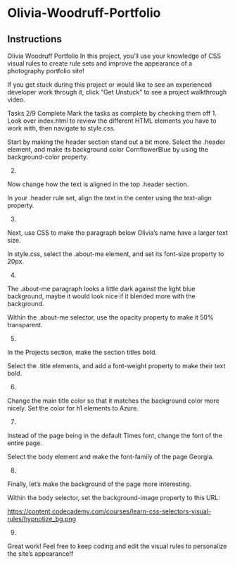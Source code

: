 # Olivia-Woodruff-Portfolio

## Instructions

Olivia Woodruff Portfolio
In this project, you’ll use your knowledge of CSS visual rules to create rule sets and improve the appearance of a photography portfolio site!

If you get stuck during this project or would like to see an experienced developer work through it, click “Get Unstuck“ to see a project walkthrough video.

Tasks
2/9 Complete
Mark the tasks as complete by checking them off
1.
Look over index.html to review the different HTML elements you have to work with, then navigate to style.css.

Start by making the header section stand out a bit more. Select the .header element, and make its background color CornflowerBlue by using the background-color property.


2.
Now change how the text is aligned in the top .header section.

In your .header rule set, align the text in the center using the text-align property.

3.
Next, use CSS to make the paragraph below Olivia’s name have a larger text size.

In style.css, select the .about-me element, and set its font-size property to 20px.

4.
The .about-me paragraph looks a little dark against the light blue background, maybe it would look nice if it blended more with the background.

Within the .about-me selector, use the opacity property to make it 50% transparent.


5.
In the Projects section, make the section titles bold.

Select the .title elements, and add a font-weight property to make their text bold.


6.
Change the main title color so that it matches the background color more nicely. Set the color for h1 elements to Azure.

7.
Instead of the page being in the default Times font, change the font of the entire page.

Select the body element and make the font-family of the page Georgia.


8.
Finally, let’s make the background of the page more interesting.

Within the body selector, set the background-image property to this URL:

https://content.codecademy.com/courses/learn-css-selectors-visual-rules/hypnotize_bg.png

9.
Great work! Feel free to keep coding and edit the visual rules to personalize the site’s appearance!f

